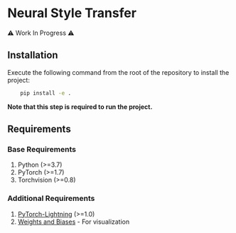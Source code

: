# Neural Style Transfer

:warning: Work In Progress :warning:

## Installation

Execute the following command from the root of the repository to install the project:

```bash
    pip install -e .
```

**Note that this step is required to run the project.**

## Requirements

### Base Requirements

1. Python (>=3.7)
2. PyTorch (>=1.7)
3. Torchvision (>=0.8)

### Additional Requirements

1. [PyTorch-Lightning](https://github.com/PyTorchLightning/pytorch-lightning) (>=1.0)
2. [Weights and Biases](https://github.com/wandb/client) - For visualization
